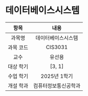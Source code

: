 # 데이터베이스시스템
| 항목 | 내용 |
| :-: | :-: |
| 과목명 | 데이터베이스시스템 |
| 과목 코드 | CIS3031 |
| 교수 | 유선용 |
| 대상 학기 | [3, 1] |
| 수업 학기 | 2025년 1학기 |
| 개설 학과 | 컴퓨터정보통신공학과 |
